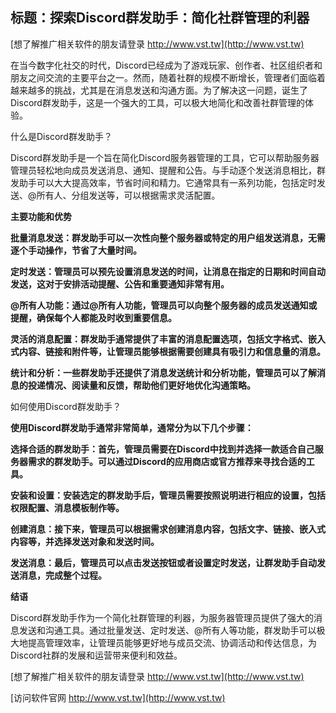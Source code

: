 ## **标题：探索Discord群发助手：简化社群管理的利器**

[想了解推广相关软件的朋友请登录 http://www.vst.tw](http://www.vst.tw)

在当今数字化社交的时代，Discord已经成为了游戏玩家、创作者、社区组织者和朋友之间交流的主要平台之一。然而，随着社群的规模不断增长，管理者们面临着越来越多的挑战，尤其是在消息发送和沟通方面。为了解决这一问题，诞生了Discord群发助手，这是一个强大的工具，可以极大地简化和改善社群管理的体验。

什么是Discord群发助手？

Discord群发助手是一个旨在简化Discord服务器管理的工具，它可以帮助服务器管理员轻松地向成员发送消息、通知、提醒和公告。与手动逐个发送消息相比，群发助手可以大大提高效率，节省时间和精力。它通常具有一系列功能，包括定时发送、@所有人、分组发送等，可以根据需求灵活配置。

**主要功能和优势**

**批量消息发送：群发助手可以一次性向整个服务器或特定的用户组发送消息，无需逐个手动操作，节省了大量时间。**

**定时发送：管理员可以预先设置消息发送的时间，让消息在指定的日期和时间自动发送，这对于安排活动提醒、公告和重要通知非常有用。**

**@所有人功能：通过@所有人功能，管理员可以向整个服务器的成员发送通知或提醒，确保每个人都能及时收到重要信息。**

**灵活的消息配置：群发助手通常提供了丰富的消息配置选项，包括文字格式、嵌入式内容、链接和附件等，让管理员能够根据需要创建具有吸引力和信息量的消息。**

**统计和分析：一些群发助手还提供了消息发送统计和分析功能，管理员可以了解消息的投递情况、阅读量和反馈，帮助他们更好地优化沟通策略。**

如何使用Discord群发助手？

**使用Discord群发助手通常非常简单，通常分为以下几个步骤：**

**选择合适的群发助手：首先，管理员需要在Discord中找到并选择一款适合自己服务器需求的群发助手。可以通过Discord的应用商店或官方推荐来寻找合适的工具。**

**安装和设置：安装选定的群发助手后，管理员需要按照说明进行相应的设置，包括权限配置、消息模板制作等。**

**创建消息：接下来，管理员可以根据需求创建消息内容，包括文字、链接、嵌入式内容等，并选择发送对象和发送时间。**

**发送消息：最后，管理员可以点击发送按钮或者设置定时发送，让群发助手自动发送消息，完成整个过程。**

**结语**

Discord群发助手作为一个简化社群管理的利器，为服务器管理员提供了强大的消息发送和沟通工具。通过批量发送、定时发送、@所有人等功能，群发助手可以极大地提高管理效率，让管理员能够更好地与成员交流、协调活动和传达信息，为Discord社群的发展和运营带来便利和效益。

[想了解推广相关软件的朋友请登录 http://www.vst.tw](http://www.vst.tw)


[访问软件官网 http://www.vst.tw](http://www.vst.tw)
